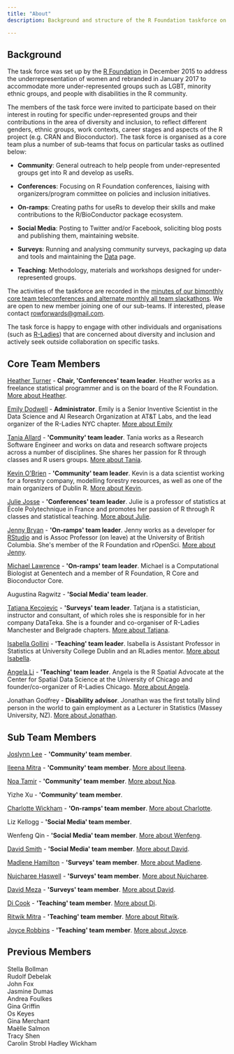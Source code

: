```yaml
---
title: "About"
description: Background and structure of the R Foundation taskforce on women and other under-represented groups

---
```


## Background

The task force was set up by the [R Foundation](https://www.r-project.org/foundation/) in December 2015 to address the underrepresentation of women and rebranded in January 2017 to accommodate more under-represented groups such as LGBT, minority ethnic groups, and people with disabilities in the R community.

The members of the task force were invited to participate based on their interest in routing for specific under-represented groups and their contributions in the area of diversity and inclusion, to reflect different genders, ethnic groups, work contexts, career stages and aspects of the R project (e.g. CRAN and Bioconductor). The task force is organised as a core team plus a number of sub-teams that focus on particular tasks as outlined below:

* **Community**: General outreach to help people from under-represented groups get into R and develop as useRs.

* **Conferences**: Focusing on R Foundation conferences, liaising with organizers/program committee on policies and inclusion initiatives.

* **On-ramps**: Creating paths for useRs to develop their skills and make contributions to the R/BioConductor package ecosystem.

* **Social Media**: Posting to Twitter and/or Facebook, soliciting blog posts and publishing them, maintaining website. 

* **Surveys**: Running and analysing community surveys, packaging up data and tools and maintaining the [Data](https://forwards.github.io/data/) page.

* **Teaching**: Methodology, materials and workshops designed for under-represented groups. 

The activities of the taskforce are recorded in the [minutes of our bimonthly core team teleconferences and alternate monthly all team slackathons](https://github.com/forwards/meetings-public). We are open to new member joining one of our sub-teams. If interested, please contact <rowforwards@gmail.com>.

The task force is happy to engage with other individuals and organisations (such as [R-Ladies](http://r-ladies.org)) that are concerned about diversity and inclusion and actively seek outside collaboration on specific tasks. 

## Core Team Members

[Heather Turner](https://uk.linkedin.com/in/heathrturnr) - **Chair, 'Conferences' team leader**. Heather works as a freelance statistical programmer and is on the board of the R Foundation. [More about Heather](http://heatherturner.net/).

[Emily Dodwell](https://www.linkedin.com/in/emdodwell/) - **Administrator**. Emily is a Senior Inventive Scientist in the Data Science and AI Research Organization at AT&T Labs, and the lead organizer of the R-Ladies NYC chapter. [More about Emily](https://twitter.com/emdodwell)

[Tania Allard](https://www.linkedin.com/in/taniasanchezmonroy/) - **'Community' team leader**. Tania works as a Research Software Engineer and works on data and research software projects across a number of disciplines. She shares her passion for R through classes and R users groups. [More about Tania](https://bitsandchips.me/).

[Kevin O'Brien](https://ie.linkedin.com/in/kobriendublin) - **'Community' team leader**. Kevin is a data scientist working for a forestry company, modelling forestry resources, as well as one of the main organizers of Dublin R. [More about Kevin](www.twitter.com/DragonflyStats).

[Julie Josse](https://www.linkedin.com/in/julie-josse-4886a2140/) - **'Conferences' team leader**. Julie is a professor of statistics at École Polytechnique in France and promotes her passion of R through R classes and statistical teaching. [More about Julie](http://juliejosse.com/).

[Jenny Bryan](https://twitter.com/JennyBryan) - **'On-ramps' team leader**. Jenny works as a developer for [RStudio](https://www.rstudio.com) and is Assoc Professor (on leave) at the University of British Columbia. She's member of the R Foundation and rOpenSci. [More about Jenny](https://www.stat.ubc.ca/~jenny/).

[Michael Lawrence](https://www.linkedin.com/in/michael-lawrence-74a9b482/) - **'On-ramps' team leader**. Michael is a Computational Biologist at Genentech and a member of R Foundation, R Core and Bioconductor Core. 

Augustina Ragwitz - **'Social Media' team leader**.

[Tatjana Kecojevic](https://www.linkedin.com/in/tatjana-kecojevic-803704143/) - **'Surveys' team leader**. Tatjana is a statistician, instructor and consultant, of which roles she is responsible for in her company DataTeka. She is a founder and co-organiser of R-Ladies Manchester and Belgrade chapters. [More about Tatjana](https://tanjakec.github.io/).

[Isabella Gollini](https://www.linkedin.com/in/isabellagollini/) - **'Teaching' team leader**. Isabella is Assistant Professor in Statistics at University College Dublin and an RLadies mentor. [More about Isabella](https://sites.google.com/site/isabellagollini/).

[Angela Li](https://www.linkedin.com/in/civicangela/) - **'Teaching' team leader**. Angela is the R Spatial Advocate at the Center for Spatial Data Science at the University of Chicago and founder/co-organizer of R-Ladies Chicago. [More about Angela](https://angela-li.github.io/).

Jonathan Godfrey - **Disability advisor**. Jonathan was the first totally blind person in the world to gain employment as a Lecturer in Statistics (Massey University, NZ). [More about Jonathan](https://R-Resources.massey.ac.nz/BrailleR).


## Sub Team Members

[Joslynn Lee](https://www.linkedin.com/in/joslynnlee/) - **'Community' team member**.

[Ileena Mitra](https://www.linkedin.com/in/ileena-mitra-86a5955a/) - **'Community' team member**. [More about Ileena](https://ileenamitra.github.io/).

[Noa Tamir](https://www.linkedin.com/in/noatamir) - **'Community' team member**. [More about Noa](noatamir.com).

Yizhe Xu - **'Community' team member**.

[Charlotte Wickham](https://www.linkedin.com/in/charlotte-wickham-793a011a) - **'On-ramps' team member**. [More about Charlotte](http://cwick.co.nz).

Liz Kellogg - **'Social Media' team member**.

Wenfeng Qin - **'Social Media' team member**. [More about Wenfeng](https://github.com/qinwf).

[David Smith](https://www.linkedin.com/in/dmsmith/) - **'Social Media' team member**. [More about David](https://developer.microsoft.com/en-us/advocates/david-smith).

[Madlene Hamilton](https://www.linkedin.com/in/madlenehamilton/) - **'Surveys' team member**. [More about Madlene](https://twitter.com/madlenehamilton).

[Nujcharee Haswell](https://www.linkedin.com/in/nujcharee-haswell-นุชรี-แฮสเวล-55a86729/) - **'Surveys' team member**. [More about Nujcharee](https://pedzilla.netlify.com/).

[David Meza](https://www.linkedin.com/in/davidmeza1/) - **'Surveys' team member**. [More about David](https://knowledger.rbind.io/).

[Di Cook](http://dicook.org) - **'Teaching' team member**. [More about Di](https://github.com/dicook).

[Ritwik Mitra](www.linkedin.com/in/riikmitra) - **'Teaching' team member**. [More about Ritwik](https://twitter.com/riikmitra).

[Joyce Robbins](https://www.linkedin.com/in/joycerobbins/) - **'Teaching' team member**. [More about Joyce](http://www.joyce-robbins.com/about/).

## Previous Members

Stella Bollman  
Rudolf Debelak  
John Fox  
Jasmine Dumas  
Andrea Foulkes  
Gina Griffin  
Os Keyes  
Gina Merchant  
Maëlle Salmon  
Tracy Shen  
Carolin Strobl
Hadley Wickham
